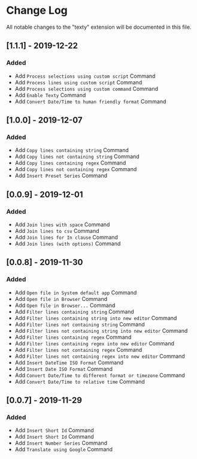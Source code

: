 # Change Log
All notable changes to the "texty" extension will be documented in this file.

## [1.1.1] - 2019-12-22
### Added
- Add `Process selections using custom script` Command
- Add `Process lines using custom script` Command
- Add `Process selections using custom command` Command
- Add `Enable Texty` Command
- Add `Convert Date/Time to human friendly format` Command

## [1.0.0] - 2019-12-07
### Added
- Add `Copy lines containing string` Command
- Add `Copy lines not containing string` Command
- Add `Copy lines containing regex` Command
- Add `Copy lines not containing regex` Command
- Add `Insert Preset Series` Command

## [0.0.9] - 2019-12-01
### Added
- Add `Join lines with space` Command
- Add `Join lines to csv` Command
- Add `Join lines for In clause` Command
- Add `Join lines (with options)` Command

## [0.0.8] - 2019-11-30
### Added
- Add `Open file in System default app` Command
- Add `Open file in Browser` Command
- Add `Open file in Browser...` Command
- Add `Filter lines containing string` Command
- Add `Filter lines containing string into new editor` Command
- Add `Filter lines not containing string` Command
- Add `Filter lines not containing string into new editor` Command
- Add `Filter lines containing regex` Command
- Add `Filter lines containing regex into new editor` Command
- Add `Filter lines not containing regex` Command
- Add `Filter lines not containing regex into new editor` Command
- Add `Insert DateTime ISO Format` Command
- Add `Insert Date ISO Format` Command
- Add `Convert Date/Time to different format or timezone` Command
- Add `Convert Date/Time to relative time` Command

## [0.0.7] - 2019-11-29
### Added
- Add `Insert Short Id` Command
- Add `Insert Short Id` Command
- Add `Insert Number Series` Command
- Add `Translate using Google` Command
